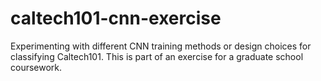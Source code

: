# caltech101-cnn-exercise
Experimenting with different CNN training methods or design choices for classifying Caltech101. This is part of an exercise for a graduate school coursework.
